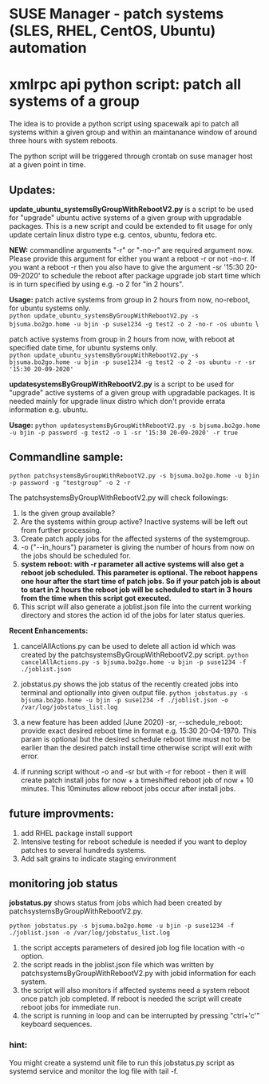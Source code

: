 # SUSE Manager - patch systems (SLES, RHEL, CentOS, Ubuntu) automation
# xmlrpc api python script: patch all systems of a group

The idea is to provide a python script using spacewalk api to patch all systems within a given group and within an maintanance window of around three hours with system reboots.

The python script will be triggered through crontab on suse manager host at a given point in time.

## __Updates:__
**update_ubuntu_systemsByGroupWithRebootV2.py** is a script to be used for "upgrade" ubuntu active systems of a given group with upgradable packages. This is a new script and could be extended to fit usage for only update certain linux distro type e.g. centos, ubuntu, fedora etc.

__NEW:__ commandline arguments "-r" or "-no-r" are required argument now. Please provide this argument for either you want a reboot -r or not -no-r.
If you want a reboot -r then you also have to give the argument -sr '15:30 20-09-2020' to schedule the reboot after package upgrade job start time which is in turn specified by using e.g. -o 2 for "in 2 hours".

__Usage:__
patch active systems from group in 2 hours from now, no-reboot, for ubuntu systems only.\
    ```python update_ubuntu_systemsByGroupWithRebootV2.py -s bjsuma.bo2go.home -u bjin -p suse1234 -g test2 -o 2 -no-r -os ubuntu ```\

patch active systems from group in 2 hours from now, with reboot at specified date time, for ubuntu systems only.\
    ```python update_ubuntu_systemsByGroupWithRebootV2.py -s bjsuma.bo2go.home -u bjin -p suse1234 -g test2 -o 2 -os ubuntu -r -sr '15:30 20-09-2020' ```

**updatesystemsByGroupWithRebootV2.py** is a script to be used for "upgrade" active systems of a given group with upgradable packages. It is needed mainly for upgrade linux distro which don't provide errata information e.g. ubuntu.

__Usage:__
```python updatesystemsByGroupWithRebootV2.py -s bjsuma.bo2go.home -u bjin -p password -g test2 -o 1 -sr '15:30 20-09-2020' -r true```


## __Commandline sample:__
`python patchsystemsByGroupWithRebootV2.py -s bjsuma.bo2go.home -u bjin -p password -g "testgroup" -o 2 -r`

The patchsystemsByGroupWithRebootV2.py will check followings:
1. Is the given group available?
2. Are the systems within group active? Inactive systems will be left out from further processing.
3. Create patch apply jobs for the affected systems of the systemgroup.
4. -o ("--in_hours") parameter is giving the number of hours from now on the jobs should be scheduled for.  
5. __system reboot: with -r parameter all active systems will also get a reboot job scheduled. This parameter is optional. The reboot happens one hour after the start time of patch jobs. So if your patch job is about to start in 2 hours the reboot job will be scheduled to start in 3 hours from the time when this script got executed.__
6. This script will also generate a joblist.json file into the current working directory and stores the action id of the jobs for later status queries.


__Recent Enhancements:__
1. cancelAllActions.py can be used to delete all action id which was created by the patchsystemsByGroupWithRebootV2.py script. 
`python cancelAllActions.py -s bjsuma.bo2go.home -u bjin -p suse1234 -f ./joblist.json`
2. jobstatus.py shows the job status of the recently created jobs into terminal and optionally into given output file.
`python jobstatus.py -s bjsuma.bo2go.home -u bjin -p suse1234 -f ./joblist.json -o /var/log/jobstatus_list.log`

3. a new feature has been added (June 2020)
-sr, --schedule_reboot: provide exact desired reboot time in format e.g. 15:30 20-04-1970. This param is optional but the desired schedule reboot time must not to be earlier than the desired patch install time otherwise script will exit with error.

4. if running script without -o and -sr but with -r for reboot - then it will create patch install jobs for now + a timeshifted reboot job of now + 10 minutes. This 10minutes allow reboot jobs occur after install jobs.
   

## future improvments:
1. add RHEL package install support
2. Intensive testing for reboot schedule is needed if you want to deploy patches to several hundreds systems.
3. Add salt grains to indicate staging environment

## monitoring job status
__jobstatus.py__ shows status from jobs which had been created by patchsystemsByGroupWithRebootV2.py.

```python jobstatus.py -s bjsuma.bo2go.home -u bjin -p suse1234 -f ./joblist.json -o /var/log/jobstatus_list.log```


1. the script accepts parameters of desired job log file location with -o option.
2. the script reads in the joblist.json file which was written by patchsystemsByGroupWithRebootV2.py with jobid information for each system.
3. the script will also monitors if affected systems need a system reboot once patch job completed. If reboot is needed the script will create reboot jobs for immediate run.
4. the script is running in loop and can be interrupted by pressing "ctrl+'c'" keyboard sequences.

### hint:
You might create a systemd unit file to run this jobstatus.py script as systemd service and monitor the log file with tail -f.
